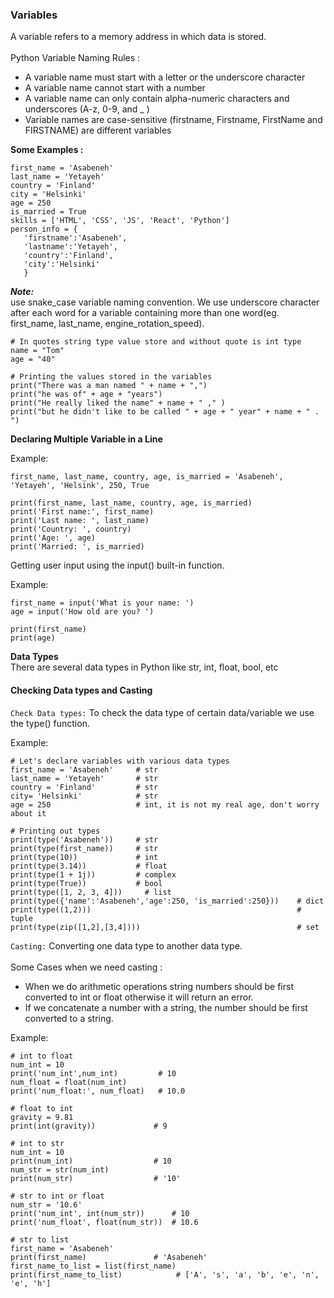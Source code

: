 ### Variables
A variable refers to a memory address in which data is stored. 
<br><br>
Python Variable Naming Rules :

* A variable name must start with a letter or the underscore character
* A variable name cannot start with a number
* A variable name can only contain alpha-numeric characters and underscores (A-z, 0-9, and _ )
* Variable names are case-sensitive (firstname, Firstname, FirstName and FIRSTNAME) are different variables

**Some Examples :**

```
first_name = 'Asabeneh'
last_name = 'Yetayeh'
country = 'Finland'
city = 'Helsinki'
age = 250
is_married = True
skills = ['HTML', 'CSS', 'JS', 'React', 'Python']
person_info = {
   'firstname':'Asabeneh',
   'lastname':'Yetayeh',
   'country':'Finland',
   'city':'Helsinki'
   }
```
***Note:***  <br>
 use snake_case variable naming convention. We use underscore character after each word for a variable containing more than one word(eg. first_name, last_name, engine_rotation_speed).
 
 ```
 # In quotes string type value store and without quote is int type
name = "Tom"
age = "40"

# Printing the values stored in the variables
print("There was a man named " + name + ",")
print("he was of" + age + "years")
print("He really liked the name" + name + " ," )
print("but he didn't like to be called " + age + " year" + name + " . ")
 ```
**Declaring Multiple Variable in a Line**

Example:

```
first_name, last_name, country, age, is_married = 'Asabeneh', 'Yetayeh', 'Helsink', 250, True
```
```
print(first_name, last_name, country, age, is_married)
print('First name:', first_name)
print('Last name: ', last_name)
print('Country: ', country)
print('Age: ', age)
print('Married: ', is_married)
```

Getting user input using the input() built-in function.

Example:

```
first_name = input('What is your name: ')
age = input('How old are you? ')

print(first_name)
print(age)
```

**Data Types** <br>
There are several data types in Python like str, int, float, bool, etc

#### Checking Data types and Casting
`Check Data types:` To check the data type of certain data/variable we use the type() function.

Example:

```
# Let's declare variables with various data types
first_name = 'Asabeneh'     # str
last_name = 'Yetayeh'       # str
country = 'Finland'         # str
city= 'Helsinki'            # str
age = 250                   # int, it is not my real age, don't worry about it

# Printing out types
print(type('Asabeneh'))     # str
print(type(first_name))     # str
print(type(10))             # int
print(type(3.14))           # float
print(type(1 + 1j))         # complex
print(type(True))           # bool
print(type([1, 2, 3, 4]))     # list
print(type({'name':'Asabeneh','age':250, 'is_married':250}))    # dict
print(type((1,2)))                                              # tuple
print(type(zip([1,2],[3,4])))                                   # set
```
`Casting:` Converting one data type to another data type. <br> <br>
Some Cases when we need casting :
* When we do arithmetic operations string numbers should be first converted to int or float otherwise it will return an error. 
* If we concatenate a number with a string, the number should be first converted to a string.

Example:

```
# int to float
num_int = 10
print('num_int',num_int)         # 10
num_float = float(num_int)
print('num_float:', num_float)   # 10.0

# float to int
gravity = 9.81
print(int(gravity))             # 9

# int to str
num_int = 10
print(num_int)                  # 10
num_str = str(num_int)
print(num_str)                  # '10'

# str to int or float
num_str = '10.6'
print('num_int', int(num_str))      # 10
print('num_float', float(num_str))  # 10.6

# str to list
first_name = 'Asabeneh'
print(first_name)               # 'Asabeneh'
first_name_to_list = list(first_name)
print(first_name_to_list)            # ['A', 's', 'a', 'b', 'e', 'n', 'e', 'h']
```




